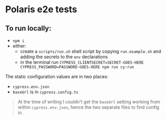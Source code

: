 # Polaris e2e tests

## To run locally:

-   `npm i`
-   either:
    -   create a `scripts/run.sh` shell script by copying `run.example.sh` and adding the secrets to the `env` declarations
    -   in the terminal run `CYPRESS_CLIENTSECRET=SECRET-GOES-HERE CYPRESS_PASSWORD=PASSWORD-GOES-HERE npm run cy:run`

The static configuration values are in two places:

-   `cypress.env.json`
-   `baseUrl` is in `cypress.config.ts`

> At the time of writing I couldn't get the `baseUrl` setting working from within `cypress.env.json`, hence the two separate files to find config in.
> 
